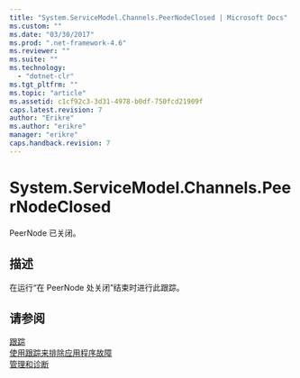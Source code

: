 ```yaml
---
title: "System.ServiceModel.Channels.PeerNodeClosed | Microsoft Docs"
ms.custom: ""
ms.date: "03/30/2017"
ms.prod: ".net-framework-4.6"
ms.reviewer: ""
ms.suite: ""
ms.technology: 
  - "dotnet-clr"
ms.tgt_pltfrm: ""
ms.topic: "article"
ms.assetid: c1cf92c3-3d31-4978-b0df-750fcd21909f
caps.latest.revision: 7
author: "Erikre"
ms.author: "erikre"
manager: "erikre"
caps.handback.revision: 7
---
```

# System.ServiceModel.Channels.PeerNodeClosed
PeerNode 已关闭。  
  
## 描述  
 在运行“在 PeerNode 处关闭”结束时进行此跟踪。  
  
## 请参阅  
 [跟踪](../../../../../docs/framework/wcf/diagnostics/tracing/index.md)   
 [使用跟踪来排除应用程序故障](../../../../../docs/framework/wcf/diagnostics/tracing/using-tracing-to-troubleshoot-your-application.md)   
 [管理和诊断](../../../../../docs/framework/wcf/diagnostics/index.md)
